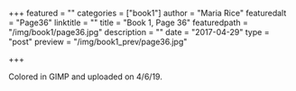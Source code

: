 +++
featured = ""
categories = ["book1"]
author = "Maria Rice"
featuredalt = "Page36"
linktitle = ""
title = "Book 1, Page 36"
featuredpath = "/img/book1/page36.jpg"
description = ""
date = "2017-04-29"
type = "post"
preview = "/img/book1_prev/page36.jpg"

+++

Colored in GIMP and uploaded on 4/6/19.

